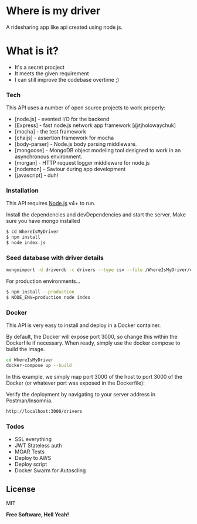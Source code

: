 # Where is my driver

A ridesharing app like api created using node js.

# What is it?
  - It's a secret procject
  - It meets the given requirement
  - I can still improve the codebase overtime ;)

### Tech

This API uses a number of open source projects to work properly:
* [node.js] - evented I/O for the backend
* [Express] - fast node.js network app framework [@tjholowaychuk]
* [mocha] - the test framework
* [chaijs] - assertion framework for mocha
* [body-parser] - Node.js body parsing middleware.
* [mongoose] - MongoDB object modeling tool designed to work in an asynchronous environment.
* [morgan] - HTTP request logger middleware for node.js
* [nodemon] - Saviour during app development
* [javascript] - duh!

### Installation

This API requires [Node.js](https://nodejs.org/) v4+ to run.

Install the dependencies and devDependencies and start the server.
Make sure you have mongo installed

```sh
$ cd WhereIsMyDriver
$ npm install
$ node index.js
```

### Seed database with driver details
```sh
mongoimport -d driverdb -c drivers --type csv --file /WhereIsMyDriver/db-seed/namegen.csv --headerline
```

For production environments...

```sh
$ npm install --production
$ NODE_ENV=production node index
```

### Docker
This API is very easy to install and deploy in a Docker container.

By default, the Docker will expose port 3000, so change this within the Dockerfile if necessary. When ready, simply use the docker compose to build the image.

```sh
cd WhereIsMyDriver
docker-compose up --build
```
In this example, we simply map port 3000 of the host to port 3000 of the Docker (or whatever port was exposed in the Dockerfile):

Verify the deployment by navigating to your server address in Postman/Insomnia.

```sh
http://localhost:3000/drivers
```

### Todos

 - SSL everything
 - JWT Stateless auth
 - MOAR Tests
 - Deploy to AWS
 - Deploy script
 - Docker Swarm for Autoscling

License
----

MIT

**Free Software, Hell Yeah!**